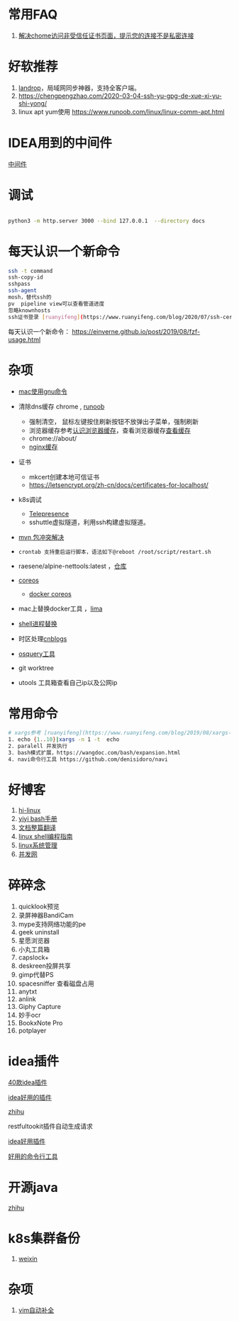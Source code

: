 # 常用FAQ

1. [解决chome访问非受信任证书页面，提示您的连接不是私密连接](https://blog.csdn.net/easylife206/article/details/107171565)

# 好软推荐

1. [landrop](https://landrop.app/#downloads)，局域网同步神器，支持全客户端。
2. https://chengpengzhao.com/2020-03-04-ssh-yu-gpg-de-xue-xi-yu-shi-yong/
3. linux apt yum使用 https://www.runoob.com/linux/linux-comm-apt.html

# IDEA用到的中间件

[中间件](https://www.jetbrains.com/legal/third-party-software/?product=IIU&version=2021.2.3)

# 调试

```bash

python3 -m http.server 3000 --bind 127.0.0.1  --directory docs
```

# 每天认识一个新命令

```bash
ssh -t command
ssh-copy-id
sshpass
ssh-agent
mosh，替代ssh的
pv  pipeline view可以查看管道进度
忽略knownhosts
ssh证书登录 [ruanyifeng](https://www.ruanyifeng.com/blog/2020/07/ssh-certificate.html)
```

每天认识一个新命令： https://einverne.github.io/post/2019/08/fzf-usage.html

# 杂项

* [mac使用gnu命令](https://blog.cotes.info/posts/use-gnu-utilities-in-mac/)
* 清除dns缓存 chrome , [runoob](https://www.runoob.com/w3cnote/chrome-clear-dns-cache.html)

  * 强制清空， 鼠标左键按住刷新按钮不放弹出子菜单，强制刷新
  * 浏览器缓存参考[认识浏览器缓存](https://segmentfault.com/a/1190000009970329)，查看浏览器缓存[查看缓存](https://blog.csdn.net/yerenyuan_pku/article/details/88881967)
  * chrome://about/
  * [nginx缓存](https://www.hi-linux.com/posts/64107.html)
* 证书

  * mkcert创建本地可信证书
  * https://letsencrypt.org/zh-cn/docs/certificates-for-localhost/
* k8s调试

  * [Telepresence](https://www.hi-linux.com/posts/21833.html)
  * sshuttle虚拟隧道，利用ssh构建虚拟隧道。
* [mvn 包冲突解决](https://segmentfault.com/a/1190000023446358)
* `crontab 支持重启运行脚本，语法如下@reboot /root/script/restart.sh `
* raesene/alpine-nettools:latest ，[仓库](https://github.com/fedora-cloud/Fedora-Dockerfiles/tree/master/ssh)
* [coreos](https://book.douban.com/subject/26670565/)

  * [docker coreos](https://github.com/wenshunbiao/docker)
* mac上替换docker工具 ，[lima](https://segmentfault.com/a/1190000040633750)
* [shell进程替换](http://c.biancheng.net/view/3025.html)
* 时区处理[cnblogs](https://www.cnblogs.com/yourbatman/p/14307194.html)
* [osquery工具](https://os.51cto.com/art/202001/609160.htm)
* git worktree
* utools 工具箱查看自己ip以及公网ip

# 常用命令

```bash
# xargs参考 [ruanyifeng](https://www.ruanyifeng.com/blog/2019/08/xargs-tutorial.html)
1. echo {1..10}|xargs -n 1 -t  echo 
2. paralell 并发执行
3. bash模式扩展，https://wangdoc.com/bash/expansion.html
4. navi命令行工具 https://github.com/denisidoro/navi
```

# 好博客

1. [hi-linux](https://www.hi-linux.com/categories/Linux/)
2. [yiyi bash手册](https://yiyibooks.cn/Phiix/bash_reference_manual/bash%E5%8F%82%E8%80%83%E6%96%87%E6%A1%A3.html)
3. [文档整篇翻译](https://zhuanlan.zhihu.com/p/37359779)
4. [linux shell编程指南](http://c.biancheng.net/shell/)
5. [linux系统管理](http://c.biancheng.net/linux_tutorial/)
6. [并发网](https://www.zhihu.com/answer/2157140104)

# 碎碎念

1. quicklook预览
2. 录屏神器BandiCam
3. mype支持网络功能的pe
4. geek uninstall
5. 星愿浏览器
6. 小丸工具箱
7. capslock+
8. deskreen投屏共享
9. gimp代替PS
10. spacesniffer 查看磁盘占用
11. anytxt
12. anlink
13. Giphy Capture
14. 妙手ocr
15. BookxNote Pro
16. potplayer

# idea插件

[40款idea插件](https://zhuanlan.zhihu.com/p/412113632)

[idea好用的插件](https://zhuanlan.zhihu.com/p/412956073)

[zhihu](https://zhuanlan.zhihu.com/p/130733659)

restfultookit插件自动生成请求

[idea好用插件](https://mp.weixin.qq.com/s/AxaQz9OyYmYs_L8Ef2kqJw)

[好用的命令行工具](https://mp.weixin.qq.com/s/ZTMwK5r1d2abXcOtnu6nEA)

# 开源java

[zhihu](https://zhuanlan.zhihu.com/p/437384103)

# k8s集群备份

1. [weixin](https://mp.weixin.qq.com/s?__biz=MzI3MTI2NzkxMA==&mid=2247502728&idx=1&sn=04c17852082d9b03c0a95e8aab5bd8c9&chksm=eac6eaa1ddb163b7ed29bc0544d3accd499b30bfbf473df3bddd50bc67818f1a492e3f5ec07d&scene=90&subscene=93&sessionid=1638615728&clicktime=1638632572&enterid=1638632572&ascene=56&devicetype=android-29&version=28001057&nettype=WIFI&abtest_cookie=AAACAA%3D%3D&lang=zh_CN&exportkey=AS%2B8poSLqCU8Tu9SgC8Bbek%3D&pass_ticket=4DYMfcFTRRWaKypm%2FBcWLDbNqNBNLwWrBSH%2FeuGLIwnbVEno1xokT2g8AwPZ4ADu&wx_header=1)

# 杂项

1. [vim自动补全](https://zhuanlan.zhihu.com/p/349271041)
